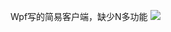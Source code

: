 Wpf写的简易客户端，缺少N多功能
![](https://github.com/kumamiko/Netease.Wpf/blob/master/snipaste_20190923_213637.png)
